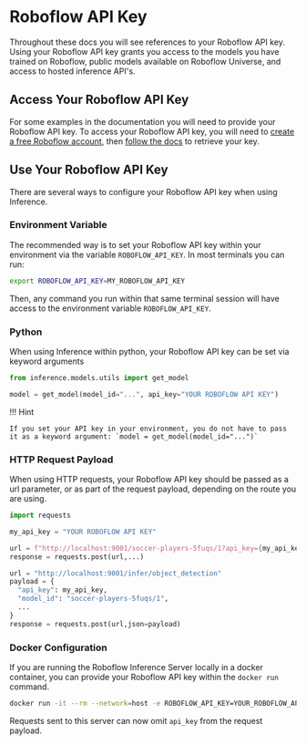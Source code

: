 # Roboflow API Key

Throughout these docs you will see references to your Roboflow API key. Using your Roboflow API key grants you access to the models you have trained on Roboflow, public models available on Roboflow Universe, and access to hosted inference API's.

## Access Your Roboflow API Key

For some examples in the documentation you will need to provide your Roboflow API key. To access your Roboflow API key, you will need to <a href="https://app.roboflow.com" target="_blank">create a free Roboflow account</a>, then <a href="https://docs.roboflow.com/api-reference/authentication" target="_blank">follow the docs</a> to retrieve your key.

## Use Your Roboflow API Key

There are several ways to configure your Roboflow API key when using Inference.

### Environment Variable

The recommended way is to set your Roboflow API key within your environment via the variable `ROBOFLOW_API_KEY`. In most terminals you can run:

```bash
export ROBOFLOW_API_KEY=MY_ROBOFLOW_API_KEY
```

Then, any command you run within that same terminal session will have access to the environment variable `ROBOFLOW_API_KEY`.

### Python

When using Inference within python, your Roboflow API key can be set via keyword arguments

```python
from inference.models.utils import get_model

model = get_model(model_id="...", api_key="YOUR ROBOFLOW API KEY")
```

!!! Hint

    If you set your API key in your environment, you do not have to pass it as a keyword argument: `model = get_model(model_id="...")`

### HTTP Request Payload

When using HTTP requests, your Roboflow API key should be passed as a url parameter, or as part of the request payload, depending on the route you are using.

```python
import requests

my_api_key = "YOUR ROBOFLOW API KEY"

url = f"http://localhost:9001/soccer-players-5fuqs/1?api_key={my_api_key}"
response = requests.post(url,...)

url = "http://localhost:9001/infer/object_detection"
payload = {
  "api_key": my_api_key,
  "model_id": "soccer-players-5fuqs/1",
  ...
}
response = requests.post(url,json=payload)
```

### Docker Configuration

If you are running the Roboflow Inference Server locally in a docker container, you can provide your Roboflow API key within the `docker run` command.

```bash
docker run -it --rm --network=host -e ROBOFLOW_API_KEY=YOUR_ROBOFLOW_API_KEY roboflow/roboflow-inference-server-cpu:latest
```

Requests sent to this server can now omit `api_key` from the request payload.
